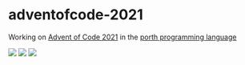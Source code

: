 # adventofcode-2021

Working on [Advent of Code 2021](https://adventofcode.com/2021) in the [porth programming language](https://gitlab.com/tsoding/porth)

![](https://img.shields.io/badge/day%20📅-24-blue)
![](https://img.shields.io/badge/stars%20⭐-47-yellow)
![](https://img.shields.io/badge/days%20completed-23-red)
